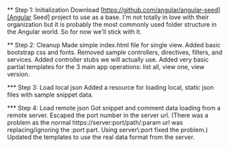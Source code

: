 ** Step 1: Initialization
Download [https://github.com/angular/angular-seed][Angular Seed] project to use as a base.  I'm not totally in love with their organization but it is probably the most commonly used folder structure in the Angular world.  So for now we'll stick with it.

** Step 2: Cleanup
Made simple index.html file for single view.
Added basic bootstrap css and fonts.
Removed sample controllers, directives, filters, and services.
Added controller stubs we will actually use.
Added very basic partial templates for the 3 main app operations: list all, view one, view version.

*** Step 3: Load local json
Added a resource for loading local, static json files with sample snippet data.

*** Step 4: Load remote json
Got snippet and comment data loading from a remote server.
Escaped the port number in the server url. (There was a problem as the normal https://server:port/path/:param url was replacing/ignoring the :port part.  Using server\\:port fixed the problem.)
Updated the templates to use the real data format from the server.

